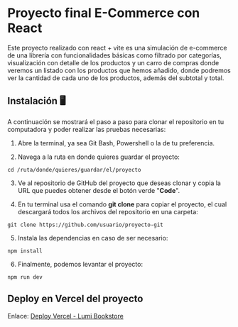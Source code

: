 # Proyecto final E-Commerce con React

Este proyecto realizado con react + vite es una simulación de e-commerce de una librería con funcionalidades básicas como filtrado por categorías, visualización con detalle de los productos y un carro de compras donde veremos un listado con los productos que hemos añadido, donde podremos ver la cantidad de cada uno de los productos, además del subtotal y total.

## Instalación 🖥️

A continuación se mostrará el paso a paso para clonar el repositorio en tu computadora y poder realizar las pruebas necesarias:

1. Abre la terminal, ya sea Git Bash, Powershell o la de tu preferencia.

2. Navega a la ruta en donde quieres guardar el proyecto:

```
cd /ruta/donde/quieres/guardar/el/proyecto
```
3. Ve al repositorio de GitHub del proyecto que deseas clonar y copia la URL que puedes obtener desde el botón verde "**Code**".

4. En tu terminal usa el comando **git clone** para copiar el proyecto, el cual descargará todos los archivos del repositorio en una carpeta:

```
git clone https://github.com/usuario/proyecto-git
```
5. Instala las dependencias en caso de ser necesario:
```
npm install
```

6. Finalmente, podemos levantar el proyecto:
```
npm run dev
```

## Deploy en Vercel del proyecto

Enlace: [Deploy Vercel - Lumi Bookstore](https://proyecto-final-hernandez-react.vercel.app)

